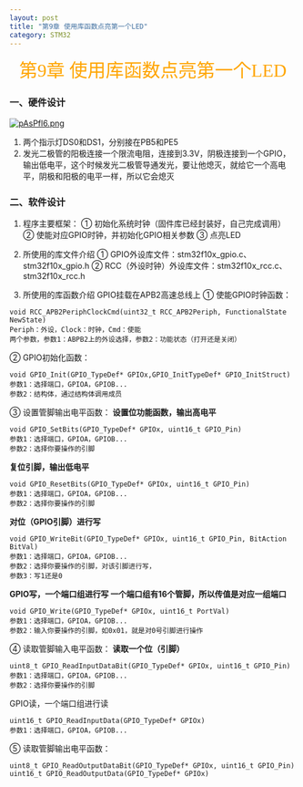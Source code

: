 ```yaml
---
layout: post
title: "第9章 使用库函数点亮第一个LED"
category: STM32
---
```


<center><font face = "楷体" size = 6 color = orange>第9章 使用库函数点亮第一个LED</font></center>

### 一、硬件设计
[![pAsPfl6.png](https://s21.ax1x.com/2024/11/04/pAsPfl6.png)](https://imgse.com/i/pAsPfl6)
1. 两个指示灯DS0和DS1，分别接在PB5和PE5
2. 发光二极管的阳极连接一个限流电阻，连接到3.3V，阴极连接到一个GPIO，输出低电平，这个时候发光二极管导通发光，要让他熄灭，就给它一个高电平，阴极和阳极的电平一样，所以它会熄灭

### 二、软件设计
1. 程序主要框架：
① 初始化系统时钟（固件库已经封装好，自己完成调用）
② 使能对应GPIO时钟，并初始化GPIO相关参数
③ 点亮LED

2. 所使用的库文件介绍
① GPIO外设库文件：stm32f10x_gpio.c、stm32f10x_gpio.h
② RCC（外设时钟）外设库文件：stm32f10x_rcc.c、stm32f10x_rcc.h

3. 所使用的库函数介绍
GPIO挂载在APB2高速总线上
① 使能GPIO时钟函数：
```
void RCC_APB2PeriphClockCmd(uint32_t RCC_APB2Periph, FunctionalState NewState)
Periph：外设，Clock：时钟，Cmd：使能
两个参数，参数1：ABPB2上的外设选择，参数2：功能状态（打开还是关闭）
```
② GPIO初始化函数：
```
void GPIO_Init(GPIO_TypeDef* GPIOx,GPIO_InitTypeDef* GPIO_InitStruct)
参数1：选择端口，GPIOA，GPIOB...
参数2：结构体，通过结构体调用成员
```
③ 设置管脚输出电平函数：
**设置位功能函数，输出高电平**
```
void GPIO_SetBits(GPIO_TypeDef* GPIOx, uint16_t GPIO_Pin)
参数1：选择端口，GPIOA，GPIOB...
参数2：选择你要操作的引脚
```
**复位引脚，输出低电平**
```
void GPIO_ResetBits(GPIO_TypeDef* GPIOx, uint16_t GPIO_Pin)
参数1：选择端口，GPIOA，GPIOB...
参数2：选择你要操作的引脚
```
**对位（GPIO引脚）进行写**
```
void GPIO_WriteBit(GPIO_TypeDef* GPIOx, uint16_t GPIO_Pin, BitAction BitVal)
参数1：选择端口，GPIOA，GPIOB...
参数2：选择你要操作的引脚，对该引脚进行写，
参数3：写1还是0
```
**GPIO写，一个端口组进行写
一个端口组有16个管脚，所以传值是对应一组端口**
```
void GPIO_Write(GPIO_TypeDef* GPIOx, uint16_t PortVal)
参数1：选择端口，GPIOA，GPIOB...
参数2：输入你要操作的引脚，如0x01，就是对0号引脚进行操作
```
④ 读取管脚输入电平函数：
**读取一个位（引脚）**
```
uint8_t GPIO_ReadInputDataBit(GPIO_TypeDef* GPIOx, uint16_t GPIO_Pin)
参数1：选择端口，GPIOA，GPIOB...
参数2：选择你要操作的引脚
```
GPIO读，一个端口组进行读
```
uint16_t GPIO_ReadInputData(GPIO_TypeDef* GPIOx)
参数1：选择端口，GPIOA，GPIOB...
```
⑤ 读取管脚输出电平函数：
```
uint8_t GPIO_ReadOutputDataBit(GPIO_TypeDef* GPIOx, uint16_t GPIO_Pin)
uint16_t GPIO_ReadOutputData(GPIO_TypeDef* GPIOx)
```
